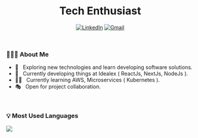 <!--<img src="https://media.giphy.com/media/1yk0v6WtCinP5Ptz6G/giphy.gif" align="right" width="300" height="250"  />-->

<h1 align="center"> Tech Enthusiast </h1>


<p align="center"> 
<a href="https://www.linkedin.com/in/elmirismayilov/"><img alt="LinkedIn" src="https://img.shields.io/badge/-Elmir_Ismayilov-blue?style=flat-square&logo=Linkedin&logoColor=white&link=https://www.linkedin.com/in/elmirismayilov/"></a>
<a href="mailto:elmirsmylv@gmail.com"><img alt="Gmail" src="https://img.shields.io/badge/-Gmail-c14438?style=flat-square&logo=Gmail&logoColor=white&link=mailto:shuklaraghav321.com"></a>
</p>


<br/>

<h3> 👨🏻‍💻 About Me </h3>

- 🤔 &nbsp; Exploring new technologies and learn developing software solutions.
- 🌱 &nbsp; Currently developing things at Idealex ( ReactJs, NextJs, NodeJs ).
- 🤟🏻 &nbsp; Currently learning AWS, Microservices ( Kubernetes ).
- 🎭 &nbsp; Open for project collaboration. 

<br/>

<!--Tech I Use

<img align="left" src="https://raw.githubusercontent.com/github/explore/80688e429a7d4ef2fca1e82350fe8e3517d3494d/topics/javascript/javascript.png" width="25" height="25">
<img align="left" src="https://raw.githubusercontent.com/github/explore/80688e429a7d4ef2fca1e82350fe8e3517d3494d/topics/react/react.png" width="25" height="25">
<img align="left" src="https://raw.githubusercontent.com/github/explore/80688e429a7d4ef2fca1e82350fe8e3517d3494d/topics/nodejs/nodejs.png" width="25" height="25">
<img align="left" src="https://raw.githubusercontent.com/github/explore/80688e429a7d4ef2fca1e82350fe8e3517d3494d/topics/express/express.png" width="25" height="25">
<img align="left" src="https://cdn.icon-icons.com/icons2/2415/PNG/512/mongodb_plain_wordmark_logo_icon_146423.png" width="25" height="25">
<img align="left" src="https://raw.githubusercontent.com/github/explore/80688e429a7d4ef2fca1e82350fe8e3517d3494d/topics/sass/sass.png" width="25" height="25">
<img align="left" src="https://thumbs.dreamstime.com/b/java-logo-vector-design-commercial-brand-trademark-118452997.jpg " width="25" height="25">

<br/>
-->
<!-- 
- 💻 &nbsp; Javascript
- 🌐 &nbsp; HTML | CSS | Sass | ReactJS | NextJS | NodeJS | ExpressJs
- 🛢 &nbsp; PostgreSql | MongoDB
- 🔧 &nbsp; Git | Postman | Figma 


<br/>
-->
<!--### Reach out to me


&nbsp;&nbsp;[![Gmail Badge](https://img.shields.io/badge/-Gmail-c14438?style=flat-square&logo=Gmail&logoColor=white&link=mailto:shuklaraghav321.com)](mailto:elmirsmylv@gmail.com)
[![Linkedin Badge](https://img.shields.io/badge/-Elmir_Ismayilov-blue?style=flat-square&logo=Linkedin&logoColor=white&link=https://www.linkedin.com/in/elmirismayilov/)](https://www.linkedin.com/in/elmirismayilov/)
-->


<!-- Github Stats -->
<!--
### :bulb: Github Stats

<img src="https://github-readme-stats.vercel.app/api?username=elmirsmylv&theme=dark&show_icons=true" />
-->
<!-- Most Used Languages -->

### :bulb: Most Used Languages

<img src="https://github-readme-stats.vercel.app/api/top-langs/?username=elmirsmylv&layout=compact&theme=dark&show_icons=true" />

[linkedin]: https://www.linkedin.com/in/elmirismayilov/

<!-- [linkedin] : https://www.linkedin.com/in/elmirismayilov/
[gmail]: elmirismayilov158@gmail.com -->
